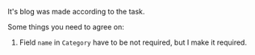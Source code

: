 It's blog was made according to the task. 

Some things you need to agree on:
1. Field `name` in `Category` have to be not required, but I make it required.
